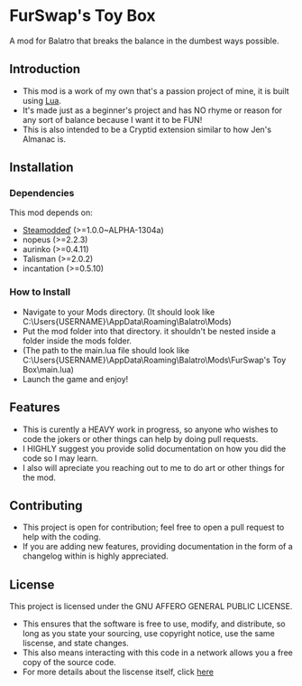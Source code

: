 # FurSwap's Toy Box
A mod for Balatro that breaks the balance in the dumbest ways possible.

## Introduction

- This mod is a work of my own that's a passion project of mine, it is built using [Lua](https://www.lua.org/). 
- It's made just as a beginner's project and has NO rhyme or reason for any sort of balance because I want it to be FUN!
- This is also intended to be a Cryptid extension similar to how Jen's Almanac is.

## Installation

### Dependencies
This mod depends on:
- [Steamoddeď](https://github.com/Steamodded/smods) (>=1.0.0~ALPHA-1304a)
- nopeus (>=2.2.3)
- aurinko (>=0.4.11)
- Talisman (>=2.0.2)
- incantation (>=0.5.10)

### How to Install

- Navigate to your Mods directory. (It should look like C:\Users\{USERNAME}\AppData\Roaming\Balatro\Mods)
- Put the mod folder into that directory. it shouldn't be nested inside a folder inside the mods folder.
- (The path to the main.lua file should look like C:\Users\{USERNAME}\AppData\Roaming\Balatro\Mods\FurSwap's Toy Box\main.lua)
- Launch the game and enjoy!

## Features

- This is curently a HEAVY work in progress, so anyone who wishes to code the jokers or other things can help by doing pull requests.
- I HIGHLY suggest you provide solid documentation on how you did the code so I may learn.
- I also will apreciate you reaching out to me to do art or other things for the mod.

## Contributing

- This project is open for contribution; feel free to open a pull request to help with the coding.
- If you are adding new features, providing documentation in the form of a changelog within is highly appreciated.

## License

This project is licensed under the  GNU AFFERO GENERAL PUBLIC LICENSE. 
- This ensures that the software is free to use, modify, and distribute, so long as you state your sourcing, use copyright notice, use the same liscense, and state changes. 
- This also means interacting with this code in a network allows you a free copy of the source code.
- For more details about the liscense itself, click [here](https://choosealicense.com/licenses/agpl-3.0/)
